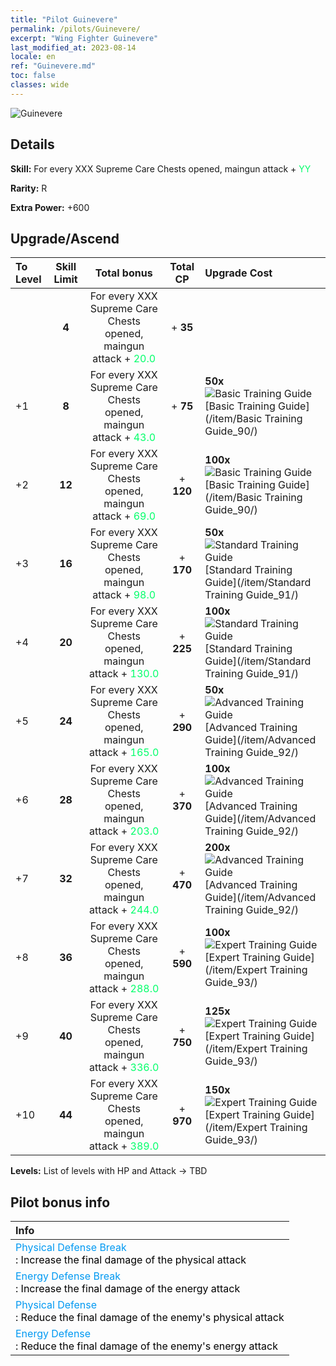 ```yaml
---
title: "Pilot Guinevere"
permalink: /pilots/Guinevere/
excerpt: "Wing Fighter Guinevere"
last_modified_at: 2023-08-14
locale: en
ref: "Guinevere.md"
toc: false
classes: wide
---
```



 ![Guinevere](/images/pilots/aviator_piece_4001.png)

## Details

 **Skill:** For every XXX Supreme Care Chests opened, maingun attack + <span style="color: #03ff6b">YY</span><br/><span style="color: #000000;"></span> 

 **Rarity:** R 

 **Extra Power:** +600 



## Upgrade/Ascend

  |  To Level | Skill Limit |     Total bonus    | Total CP |   Upgrade Cost     |
  |:----|:-----:|:-------------------:|:-------:|:-----------------|
  |   | **4**  | For every XXX Supreme Care Chests opened, maingun attack + <span style="color: #03ff6b">20.0</span><br/><span style="color: #000000;"></span>  | + **35**  |  |
  | +1  | **8**  | For every XXX Supreme Care Chests opened, maingun attack + <span style="color: #03ff6b">43.0</span><br/><span style="color: #000000;"></span>  | + **75**  | **50x**![Basic Training Guide](/images/item/Basic_Training_Guide_p.png)[Basic Training Guide](/item/Basic Training Guide_90/) |
  | +2  | **12**  | For every XXX Supreme Care Chests opened, maingun attack + <span style="color: #03ff6b">69.0</span><br/><span style="color: #000000;"></span>  | + **120**  | **100x**![Basic Training Guide](/images/item/Basic_Training_Guide_p.png)[Basic Training Guide](/item/Basic Training Guide_90/) |
  | +3  | **16**  | For every XXX Supreme Care Chests opened, maingun attack + <span style="color: #03ff6b">98.0</span><br/><span style="color: #000000;"></span>  | + **170**  | **50x**![Standard Training Guide](/images/item/Standard_Training_Guide_p.png)[Standard Training Guide](/item/Standard Training Guide_91/) |
  | +4  | **20**  | For every XXX Supreme Care Chests opened, maingun attack + <span style="color: #03ff6b">130.0</span><br/><span style="color: #000000;"></span>  | + **225**  | **100x**![Standard Training Guide](/images/item/Standard_Training_Guide_p.png)[Standard Training Guide](/item/Standard Training Guide_91/) |
  | +5  | **24**  | For every XXX Supreme Care Chests opened, maingun attack + <span style="color: #03ff6b">165.0</span><br/><span style="color: #000000;"></span>  | + **290**  | **50x**![Advanced Training Guide](/images/item/Advanced_Training_Guide_p.png)[Advanced Training Guide](/item/Advanced Training Guide_92/) |
  | +6  | **28**  | For every XXX Supreme Care Chests opened, maingun attack + <span style="color: #03ff6b">203.0</span><br/><span style="color: #000000;"></span>  | + **370**  | **100x**![Advanced Training Guide](/images/item/Advanced_Training_Guide_p.png)[Advanced Training Guide](/item/Advanced Training Guide_92/) |
  | +7  | **32**  | For every XXX Supreme Care Chests opened, maingun attack + <span style="color: #03ff6b">244.0</span><br/><span style="color: #000000;"></span>  | + **470**  | **200x**![Advanced Training Guide](/images/item/Advanced_Training_Guide_p.png)[Advanced Training Guide](/item/Advanced Training Guide_92/) |
  | +8  | **36**  | For every XXX Supreme Care Chests opened, maingun attack + <span style="color: #03ff6b">288.0</span><br/><span style="color: #000000;"></span>  | + **590**  | **100x**![Expert Training Guide](/images/item/Expert_Training_Guide_p.png)[Expert Training Guide](/item/Expert Training Guide_93/) |
  | +9  | **40**  | For every XXX Supreme Care Chests opened, maingun attack + <span style="color: #03ff6b">336.0</span><br/><span style="color: #000000;"></span>  | + **750**  | **125x**![Expert Training Guide](/images/item/Expert_Training_Guide_p.png)[Expert Training Guide](/item/Expert Training Guide_93/) |
  | +10  | **44**  | For every XXX Supreme Care Chests opened, maingun attack + <span style="color: #03ff6b">389.0</span><br/><span style="color: #000000;"></span>  | + **970**  | **150x**![Expert Training Guide](/images/item/Expert_Training_Guide_p.png)[Expert Training Guide](/item/Expert Training Guide_93/) |



 **Levels:**  List of levels with HP and Attack -> TBD



## Pilot bonus info

  |  Info |
  |:------|
  | <span style="color: #0099f2">Physical Defense Break</span><br/><span style="color: #000000;">: Increase the final damage of the physical attack</span> |
  | <span style="color: #0099f2">Energy Defense Break</span><br/><span style="color: #000000;">: Increase the final damage of the energy attack</span> |
  | <span style="color: #0099f2">Physical Defense</span><br/><span style="color: #000000;">: Reduce the final damage of the enemy's physical attack</span> |
  | <span style="color: #0099f2">Energy Defense</span><br/><span style="color: #000000;">: Reduce the final damage of the enemy's energy attack</span> |

